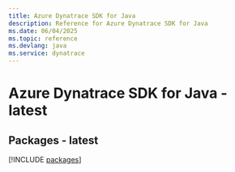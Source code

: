 ```yaml
---
title: Azure Dynatrace SDK for Java
description: Reference for Azure Dynatrace SDK for Java
ms.date: 06/04/2025
ms.topic: reference
ms.devlang: java
ms.service: dynatrace
---
```

# Azure Dynatrace SDK for Java - latest
## Packages - latest
[!INCLUDE [packages](dynatrace-index.md)]